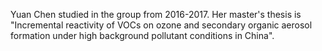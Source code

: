 Yuan Chen studied in the group from 2016-2017. Her master's thesis is "Incremental reactivity of VOCs on ozone and secondary organic aerosol formation under high background pollutant conditions in China". 
